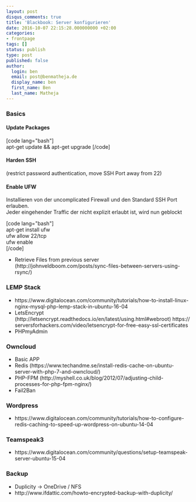 ```yaml
---
layout: post
disqus_comments: true
title: 'Blackbook: Server konfigurieren'
date: 2016-10-07 22:15:28.000000000 +02:00
categories:
- frontpage
tags: []
status: publish 
type: post
published: false 
author:
  login: ben
  email: post@benmatheja.de
  display_name: ben
  first_name: Ben
  last_name: Matheja
---
```

<h3>Basics</h3>
<h4>Update Packages</h4>
<p>[code lang="bash"]<br />
apt-get update &amp;&amp; apt-get upgrade [/code]</p>
<h4>Harden SSH</h4>
<p>(restrict password authentication, move SSH Port away from 22)</p>
<h4>Enable UFW</h4>
<p>Installieren von der uncomplicated Firewall und den Standard SSH Port erlauben.<br />
Jeder eingehender Traffic der nicht explizit erlaubt ist, wird nun geblockt</p>
<p>[code lang="bash"]<br />
apt-get install ufw<br />
ufw allow 22/tcp<br />
ufw enable<br />
[/code]</p>
<ul>
<li>Retrieve Files from previous server (http://johnveldboom.com/posts/sync-files-between-servers-using-rsync/)</li>
</ul>
<h3>LEMP Stack</h3>
<ul>
<li>https://www.digitalocean.com/community/tutorials/how-to-install-linux-nginx-mysql-php-lemp-stack-in-ubuntu-16-04</li>
<li>LetsEncrypt (http://letsencrypt.readthedocs.io/en/latest/using.html#webroot) https://serversforhackers.com/video/letsencrypt-for-free-easy-ssl-certificates</li>
<li>PHPmyAdmin</li>
</ul>
<h3>Owncloud</h3>
<ul>
<li>Basic APP</li>
<li>Redis (https://www.techandme.se/install-redis-cache-on-ubuntu-server-with-php-7-and-owncloud/)</li>
<li>PHP-FPM (http://myshell.co.uk/blog/2012/07/adjusting-child-processes-for-php-fpm-nginx/)</li>
<li>Fail2Ban</li>
</ul>
<h3>Wordpress</h3>
<ul>
<li>https://www.digitalocean.com/community/tutorials/how-to-configure-redis-caching-to-speed-up-wordpress-on-ubuntu-14-04</li>
</ul>
<h3>Teamspeak3</h3>
<ul>
<li>https://www.digitalocean.com/community/questions/setup-teamspeak-server-ubuntu-15-04</li>
</ul>
<h3>Backup</h3>
<ul>
<li>Duplicity -&gt; OneDrive / NFS</li>
<li>http://www.ifdattic.com/howto-encrypted-backup-with-duplicity/</li>
</ul>
<p>&nbsp;</p>
